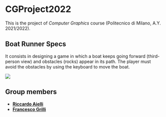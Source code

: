 # CGProject2022

This is the project of *Computer Graphics* course (Politecnico di Milano, A.Y. 2021/2022).

## Boat Runner Specs
It consists in designing a game in which a boat keeps going forward (third-person view) and obstacles (rocks) appear in its path. The player must avoid the obstacles by using the keyboard to move the boat.

![](https://github.com/PaoloBisignano/ingswAM2021-Aielli-Bisignano-Cerasani/raw/master/src/main/resources/Masters-of-Renaissance_box3D.png)

## Group members
- [__Riccardo Aielli__](https://github.com/riccardoaielli)
- [__Francesco Grilli__](https://github.com/Francesco-Grilli)


